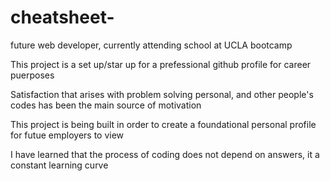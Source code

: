 # cheatsheet-
future web developer, currently attending school at UCLA bootcamp 



This project is a set up/star up for a prefessional github profile for career puerposes



Satisfaction that arises with problem solving personal, and other people's codes has been the main source of motivation

This project is being built in order to create a foundational personal profile for futue employers to view 

I have learned that the process of coding does not depend on answers, it a constant learning curve

